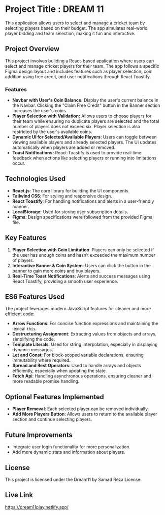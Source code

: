 # Project Title : DREAM 11

This application allows users to select and manage a cricket team by selecting players based on their budget. The app simulates real-world player bidding and team selection, making it fun and interactive.

## Project Overview

This project involves building a React-based application where users can select and manage cricket players for their team. The app follows a specific Figma design layout and includes features such as player selection, coin addition using free credit, and user notifications through React Toastify.

### Features

- **Navbar with User's Coin Balance:** Display the user's current balance in the Navbar. Clicking the "Claim Free Credit" button in the Banner section increases the user's coins.
- **Player Selection with Validation:** Allows users to choose players for their team while ensuring no duplicate players are selected and the total number of players does not exceed six. Player selection is also restricted by the user's available coins.
- **Dynamic UI for Selected/Available Players:** Users can toggle between viewing available players and already selected players. The UI updates automatically when players are added or removed.
- **Toast Notifications:** React-Toastify is used to provide real-time feedback when actions like selecting players or running into limitations occur.

## Technologies Used

- **React.js**: The core library for building the UI components.
- **Tailwind CSS**: For styling and responsive design.
- **React Toastify**: For handling notifications and alerts in a user-friendly manner.
- **LocalStorage**: Used for storing user subscription details.
- **Figma**: Design specifications were followed from the provided Figma file.

## Key Features

1. **Player Selection with Coin Limitation**: Players can only be selected if the user has enough coins and hasn’t exceeded the maximum number of players.
2. **Interactive Banner & Coin System**: Users can click the button in the banner to gain more coins and buy players.
3. **Real-Time Toast Notifications**: Alerts and success messages using React Toastify, providing a smooth user experience.

## ES6 Features Used

The project leverages modern JavaScript features for cleaner and more efficient code:

- **Arrow Functions**: For concise function expressions and maintaining the lexical `this`.
- **Destructuring Assignment**: Extracting values from objects and arrays, simplifying the code.
- **Template Literals**: Used for string interpolation, especially in displaying dynamic messages.
- **Let and Const**: For block-scoped variable declarations, ensuring immutability where required.
- **Spread and Rest Operators**: Used to handle arrays and objects efficiently, especially when updating the state.
- **Fetch Api**: Handling asynchronous operations, ensuring cleaner and more readable promise handling.
  
## Optional Features Implemented

- **Player Removal**: Each selected player can be removed individually.
- **Add More Players Button**: Allows users to return to the available player section and continue selecting players.

## Future Improvements

- Integrate user login functionality for more personalization.
- Add more dynamic stats and information about players.

## License

This project is licensed under the Dream11 by Samad Reza License.

## Live Link

https://dream11play.netlify.app/
